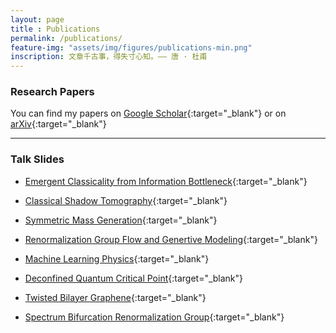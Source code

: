 ```yaml
--- 
layout: page 
title : Publications 
permalink: /publications/
feature-img: "assets/img/figures/publications-min.png"
inscription: 文章千古事，得失寸心知。—— 唐 · 杜甫 
---
```


### Research Papers

You can find my papers on [Google Scholar](https://scholar.google.com/citations?user=jXdbhiQAAAAJ){:target="_blank"} or on [arXiv](https://arxiv.org/search/?query=Yi-Zhuang+You&searchtype=all&source=header){:target="_blank"}

---

### Talk Slides

* [Emergent Classicality from Information Bottleneck]({{site.baseurl}}/assets/pdf/EmergentClassicality.pdf){:target="_blank"}

* [Classical Shadow Tomography]({{site.baseurl}}/assets/pdf/Shadow.pdf){:target="_blank"}

* [Symmetric Mass Generation]({{site.baseurl}}/assets/pdf/SMG.pdf){:target="_blank"}

* [Renormalization Group Flow and Genertive Modeling]({{site.baseurl}}/assets/pdf/RG-Flow.pdf){:target="_blank"}

* [Machine Learning Physics]({{site.baseurl}}/assets/pdf/ML_physics.pdf){:target="_blank"}

* [Deconfined Quantum Critical Point]({{site.baseurl}}/assets/pdf/DQCP.pdf){:target="_blank"}

* [Twisted Bilayer Graphene]({{site.baseurl}}/assets/pdf/tBLG.pdf){:target="_blank"}

* [Spectrum Bifurcation Renormalization Group]({{site.baseurl}}/assets/pdf/SBRG.pdf){:target="_blank"}